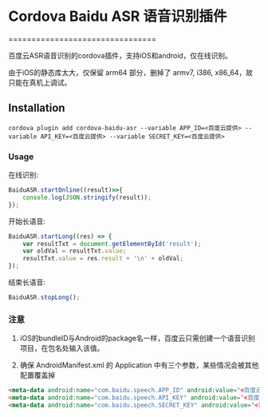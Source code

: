 # Cordova Baidu ASR 语音识别插件
================================

百度云ASR语音识别的cordova插件，支持iOS和android，仅在线识别。

由于iOS的静态库太大，仅保留 arm64 部分，删掉了 armv7, i386, x86_64，故只能在真机上调试。


## Installation

    cordova plugin add cordova-baidu-asr --variable APP_ID=<百度云提供> --variable API_KEY=<百度云提供> --variable SECRET_KEY=<百度云提供>


### Usage

在线识别:
```js
BaiduASR.startOnline((result)=>{
    console.log(JSON.stringify(result));
});
```

开始长语音:
```js
BaiduASR.startLong((res) => {
    var resultTxt = document.getElementById('result');
    var oldVal = resultTxt.value;
    resultTxt.value = res.result + '\n' + oldVal;
});
```

结束长语音:
```js
BaiduASR.stopLong();
```

### 注意

1. iOS的bundleID与Android的package名一样，百度云只需创建一个语音识别项目，在包名处输入该值。

2. 确保 AndroidManifest.xml 的 Application 中有三个参数，某些情况会被其他配置覆盖掉

```html
<meta-data android:name="com.baidu.speech.APP_ID" android:value="<百度云提供>" />
<meta-data android:name="com.baidu.speech.API_KEY" android:value="<百度云提供>" />
<meta-data android:name="com.baidu.speech.SECRET_KEY" android:value="<百度云提供>" />
```
